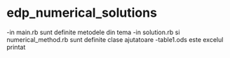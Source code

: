 edp_numerical_solutions
=======================
-in main.rb sunt definite metodele din tema 
-in solution.rb si numerical_method.rb sunt definite clase ajutatoare
-table1.ods este excelul printat 
